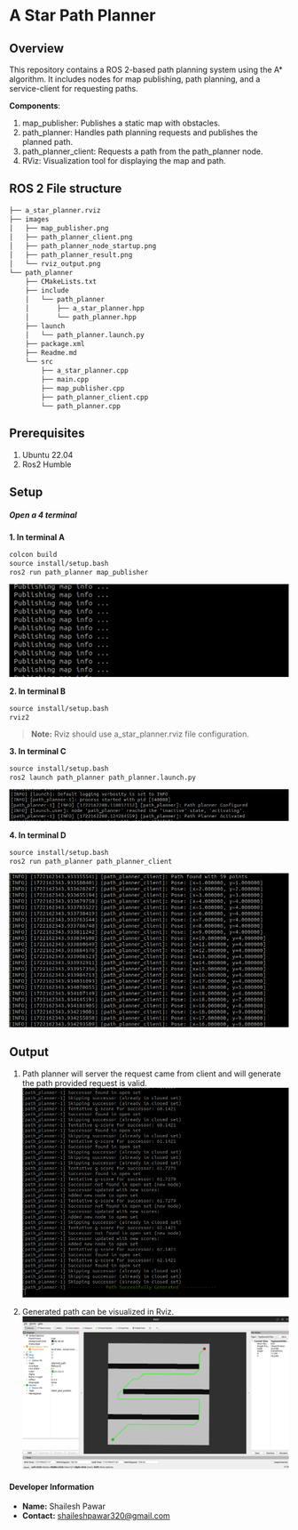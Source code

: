 
# A Star Path Planner

## Overview
This repository contains a ROS 2-based path planning system using the A* algorithm. It includes nodes for map publishing, path planning, and a service-client for requesting paths.

**Components**: 
1. map_publisher: Publishes a static map with obstacles.
2. path_planner: Handles path planning requests and publishes the planned path.
3. path_planner_client: Requests a path from the path_planner node.
4. RViz: Visualization tool for displaying the map and path.


## ROS 2 File structure
```
├── a_star_planner.rviz
├── images
│   ├── map_publisher.png
│   ├── path_planner_client.png
│   ├── path_planner_node_startup.png
│   ├── path_planner_result.png
│   └── rviz_output.png
└── path_planner
    ├── CMakeLists.txt
    ├── include
    │   └── path_planner
    │       ├── a_star_planner.hpp
    │       └── path_planner.hpp
    ├── launch
    │   └── path_planner.launch.py
    ├── package.xml
    ├── Readme.md
    └── src
        ├── a_star_planner.cpp
        ├── main.cpp
        ├── map_publisher.cpp
        ├── path_planner_client.cpp
        └── path_planner.cpp

```

## Prerequisites
1. Ubuntu 22.04
2. Ros2 Humble

## Setup

##### Open a 4 terminal 

**1. In terminal A**
  ```
  colcon build
  source install/setup.bash
  ros2 run path_planner map_publisher
  ```
![Map Publisher](/images/map_publisher.png)

**2. In terminal B**
  ```
  source install/setup.bash
  rviz2
  ```
> **Note:** Rviz should use a_star_planner.rviz file configuration.

**3. In terminal C**
  ```
  source install/setup.bash
ros2 launch path_planner path_planner.launch.py
  ```
![Path Planner Start](/images/path_planner_node_startup.png)

**4. In terminal D**
  ```
  source install/setup.bash
ros2 run path_planner path_planner_client
```
![Path Planner Client](/images/path_planner_client.png)

## Output
1. Path planner will server the request came from client and will generate the path provided request is valid.![Path Planner Result](/images/path_planner_result.png)

2. Generated path can be visualized in Rviz.    ![Rviz](/images/rviz_output.png)


#### Developer Information

- **Name:** Shailesh Pawar
- **Contact:** shaileshpawar320@gmail.com